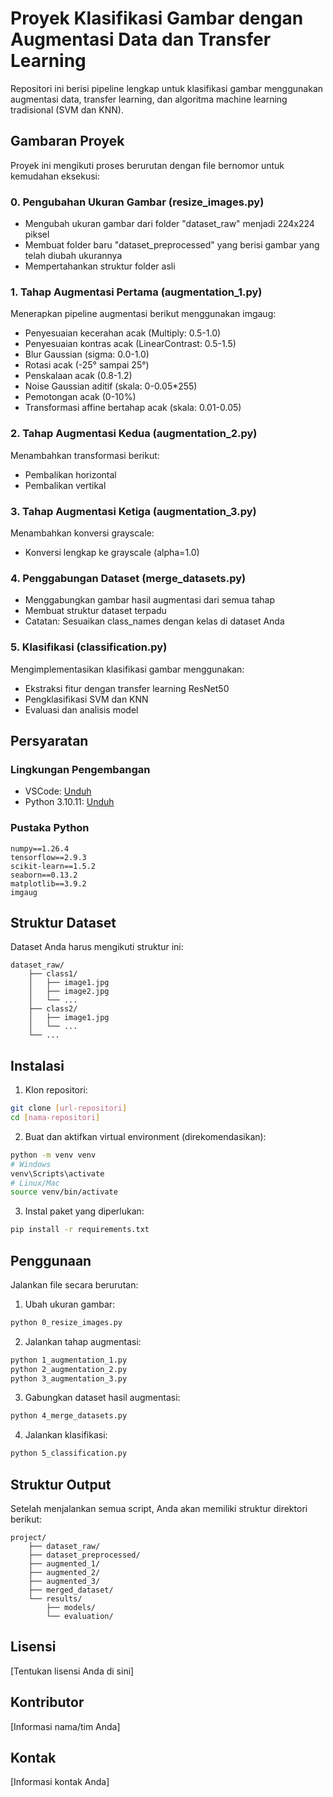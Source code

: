 # Proyek Klasifikasi Gambar dengan Augmentasi Data dan Transfer Learning

Repositori ini berisi pipeline lengkap untuk klasifikasi gambar menggunakan augmentasi data, transfer learning, dan algoritma machine learning tradisional (SVM dan KNN).

## Gambaran Proyek

Proyek ini mengikuti proses berurutan dengan file bernomor untuk kemudahan eksekusi:

### 0. Pengubahan Ukuran Gambar (resize_images.py)
- Mengubah ukuran gambar dari folder "dataset_raw" menjadi 224x224 piksel
- Membuat folder baru "dataset_preprocessed" yang berisi gambar yang telah diubah ukurannya
- Mempertahankan struktur folder asli

### 1. Tahap Augmentasi Pertama (augmentation_1.py)
Menerapkan pipeline augmentasi berikut menggunakan imgaug:
- Penyesuaian kecerahan acak (Multiply: 0.5-1.0)
- Penyesuaian kontras acak (LinearContrast: 0.5-1.5)
- Blur Gaussian (sigma: 0.0-1.0)
- Rotasi acak (-25° sampai 25°)
- Penskalaan acak (0.8-1.2)
- Noise Gaussian aditif (skala: 0-0.05*255)
- Pemotongan acak (0-10%)
- Transformasi affine bertahap acak (skala: 0.01-0.05)

### 2. Tahap Augmentasi Kedua (augmentation_2.py)
Menambahkan transformasi berikut:
- Pembalikan horizontal
- Pembalikan vertikal

### 3. Tahap Augmentasi Ketiga (augmentation_3.py)
Menambahkan konversi grayscale:
- Konversi lengkap ke grayscale (alpha=1.0)

### 4. Penggabungan Dataset (merge_datasets.py)
- Menggabungkan gambar hasil augmentasi dari semua tahap
- Membuat struktur dataset terpadu
- Catatan: Sesuaikan class_names dengan kelas di dataset Anda

### 5. Klasifikasi (classification.py)
Mengimplementasikan klasifikasi gambar menggunakan:
- Ekstraksi fitur dengan transfer learning ResNet50
- Pengklasifikasi SVM dan KNN
- Evaluasi dan analisis model

## Persyaratan

### Lingkungan Pengembangan
- VSCode: [Unduh](https://code.visualstudio.com/download)
- Python 3.10.11: [Unduh](https://www.python.org/downloads/release/python-31011/)

### Pustaka Python
```
numpy==1.26.4
tensorflow==2.9.3
scikit-learn==1.5.2
seaborn==0.13.2
matplotlib==3.9.2
imgaug
```

## Struktur Dataset
Dataset Anda harus mengikuti struktur ini:
```
dataset_raw/
    ├── class1/
    │   ├── image1.jpg
    │   ├── image2.jpg
    │   └── ...
    ├── class2/
    │   ├── image1.jpg
    │   └── ...
    └── ...
```

## Instalasi

1. Klon repositori:
```bash
git clone [url-repositori]
cd [nama-repositori]
```

2. Buat dan aktifkan virtual environment (direkomendasikan):
```bash
python -m venv venv
# Windows
venv\Scripts\activate
# Linux/Mac
source venv/bin/activate
```

3. Instal paket yang diperlukan:
```bash
pip install -r requirements.txt
```

## Penggunaan

Jalankan file secara berurutan:

1. Ubah ukuran gambar:
```bash
python 0_resize_images.py
```

2. Jalankan tahap augmentasi:
```bash
python 1_augmentation_1.py
python 2_augmentation_2.py
python 3_augmentation_3.py
```

3. Gabungkan dataset hasil augmentasi:
```bash
python 4_merge_datasets.py
```

4. Jalankan klasifikasi:
```bash
python 5_classification.py
```

## Struktur Output

Setelah menjalankan semua script, Anda akan memiliki struktur direktori berikut:
```
project/
    ├── dataset_raw/
    ├── dataset_preprocessed/
    ├── augmented_1/
    ├── augmented_2/
    ├── augmented_3/
    ├── merged_dataset/
    └── results/
        ├── models/
        └── evaluation/
```

## Lisensi

[Tentukan lisensi Anda di sini]

## Kontributor

[Informasi nama/tim Anda]

## Kontak

[Informasi kontak Anda]

